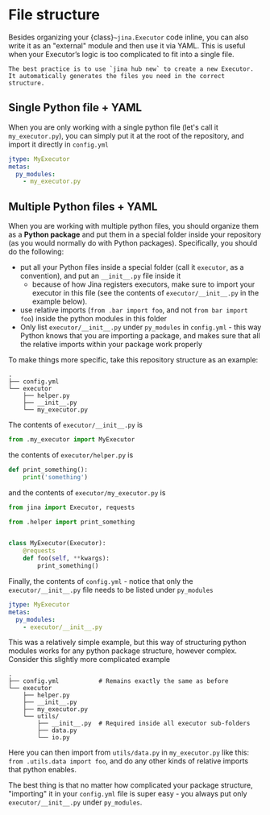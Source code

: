 # File structure

Besides organizing your {class}`~jina.Executor` code inline, you can also write it as an "external" module and then use it via YAML. This is useful when your Executor’s logic is too complicated to fit into a single file.

```{tip}
The best practice is to use `jina hub new` to create a new Executor. It automatically generates the files you need in the correct structure.
```

## Single Python file + YAML

When you are only working with a single python file (let's call it `my_executor.py`), you can simply put it at the root of the repository, and import it directly in `config.yml`

```yaml
jtype: MyExecutor
metas:
  py_modules:
    - my_executor.py
```

## Multiple Python files + YAML



When you are working with multiple python files, you should organize them as a **Python package** and put them in a special folder inside
your repository (as you would normally do with Python packages). Specifically, you should do the following:

- put all your Python files inside a special folder (call it `executor`, as a convention), and put an `__init__.py` file inside it
  - because of how Jina registers executors, make sure to import your executor in this file (see the contents of `executor/__init__.py` in the example below).
- use relative imports (`from .bar import foo`, and not `from bar import foo`) inside the python modules in this folder
- Only list `executor/__init__.py` under `py_modules` in `config.yml` - this way Python knows that you are importing a package, and makes sure that all the relative imports within your package work properly

To make things more specific, take this repository structure as an example:

```
.
├── config.yml
└── executor
    ├── helper.py
    ├── __init__.py
    └── my_executor.py
```

The contents of `executor/__init__.py` is

```python
from .my_executor import MyExecutor
```

the contents of `executor/helper.py` is

```python
def print_something():
    print('something')
```

and the contents of `executor/my_executor.py` is

```python
from jina import Executor, requests

from .helper import print_something


class MyExecutor(Executor):
    @requests
    def foo(self, **kwargs):
        print_something()
```

Finally, the contents of `config.yml` - notice that only the `executor/__init__.py` file needs to be listed under `py_modules`

```yaml
jtype: MyExecutor
metas:
  py_modules:
    - executor/__init__.py
```

This was a relatively simple example, but this way of structuring python modules works for any python package structure, however complex. Consider this slightly more complicated example

```
.
├── config.yml           # Remains exactly the same as before
└── executor
    ├── helper.py
    ├── __init__.py
    ├── my_executor.py
    └── utils/
        ├── __init__.py  # Required inside all executor sub-folders
        ├── data.py
        └── io.py
```

Here you can then import from `utils/data.py` in `my_executor.py` like this: `from .utils.data import foo`, and do any other kinds of relative imports that python enables.

The best thing is that no matter how complicated your package structure, "importing" it in your `config.yml` file is super easy - you always put only `executor/__init__.py` under `py_modules`.
